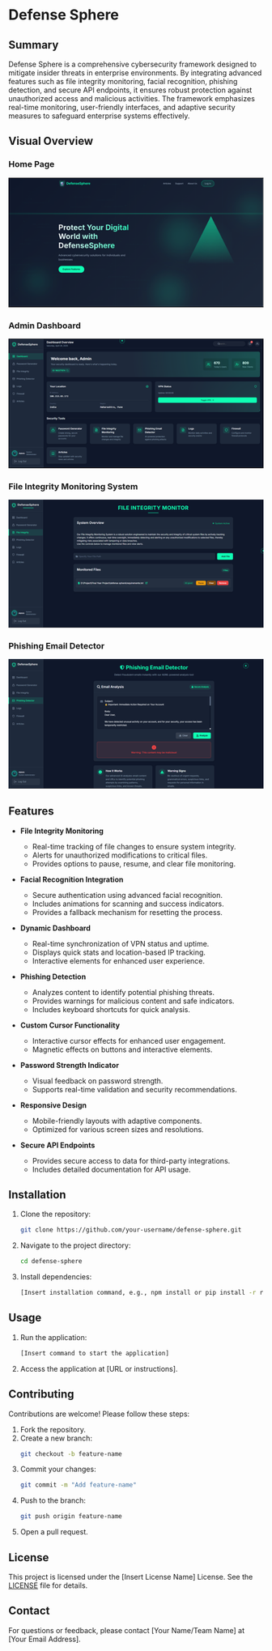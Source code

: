 # Defense Sphere

## Summary

Defense Sphere is a comprehensive cybersecurity framework designed to mitigate insider threats in enterprise environments. By integrating advanced features such as file integrity monitoring, facial recognition, phishing detection, and secure API endpoints, it ensures robust protection against unauthorized access and malicious activities. The framework emphasizes real-time monitoring, user-friendly interfaces, and adaptive security measures to safeguard enterprise systems effectively.

## Visual Overview

### Home Page
![Defense Sphere Overview](/static/images/readme-assets/Picture3.png)

### Admin Dashboard
![Defense Sphere Overview](/static/images/readme-assets/Picture10.png)

### File Integrity Monitoring System
![Defense Sphere Overview](/static/images/readme-assets/Picture1.png)

### Phishing Email Detector
![Defense Sphere Overview](/static/images/readme-assets/Picture9.png)

## Features
- **File Integrity Monitoring**
    - Real-time tracking of file changes to ensure system integrity.
    - Alerts for unauthorized modifications to critical files.
    - Provides options to pause, resume, and clear file monitoring.

- **Facial Recognition Integration**
    - Secure authentication using advanced facial recognition.
    - Includes animations for scanning and success indicators.
    - Provides a fallback mechanism for resetting the process.

- **Dynamic Dashboard**
    - Real-time synchronization of VPN status and uptime.
    - Displays quick stats and location-based IP tracking.
    - Interactive elements for enhanced user experience.

- **Phishing Detection**
    - Analyzes content to identify potential phishing threats.
    - Provides warnings for malicious content and safe indicators.
    - Includes keyboard shortcuts for quick analysis.

- **Custom Cursor Functionality**
    - Interactive cursor effects for enhanced user engagement.
    - Magnetic effects on buttons and interactive elements.

- **Password Strength Indicator**
    - Visual feedback on password strength.
    - Supports real-time validation and security recommendations.

- **Responsive Design**
    - Mobile-friendly layouts with adaptive components.
    - Optimized for various screen sizes and resolutions.

- **Secure API Endpoints**
    - Provides secure access to data for third-party integrations.
    - Includes detailed documentation for API usage.

## Installation
1. Clone the repository:
    ```bash
    git clone https://github.com/your-username/defense-sphere.git
    ```
2. Navigate to the project directory:
    ```bash
    cd defense-sphere
    ```
3. Install dependencies:
    ```bash
    [Insert installation command, e.g., npm install or pip install -r requirements.txt]
    ```

## Usage
1. Run the application:
    ```bash
    [Insert command to start the application]
    ```
2. Access the application at [URL or instructions].

## Contributing
Contributions are welcome! Please follow these steps:
1. Fork the repository.
2. Create a new branch:
    ```bash
    git checkout -b feature-name
    ```
3. Commit your changes:
    ```bash
    git commit -m "Add feature-name"
    ```
4. Push to the branch:
    ```bash
    git push origin feature-name
    ```
5. Open a pull request.

## License
This project is licensed under the [Insert License Name] License. See the [LICENSE](./LICENSE) file for details.

## Contact
For questions or feedback, please contact [Your Name/Team Name] at [Your Email Address].